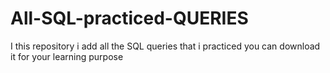 # All-SQL-practiced-QUERIES
I this repository i add all the SQL queries that i practiced you can download it for your learning purpose
